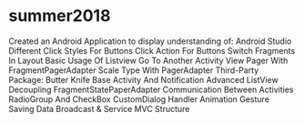 # summer2018
Created an Android Application to display understanding of:
  Android Studio
  Different Click Styles For Buttons
  Click Action For Buttons
  Switch Fragments In Layout
  Basic Usage Of Listview
  Go To Another Activity
  View Pager With FragmentPagerAdapter
  Scale Type With PagerAdapter
  Third-Party Package: Butter Knife
  Base Activity And Notification
  Advanced ListView 
  Decoupling
  FragmentStatePaperAdapter
  Communication Between Activities
  RadioGroup And CheckBox
  CustomDialog
  Handler
  Animation
  Gesture
  Saving Data
  Broadcast & Service
  MVC Structure
